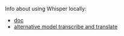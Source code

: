 Info about using Whisper locally:
- [doc](https://pypi.org/project/openai-whisper/)
- [alternative model transcribe and translate](https://huggingface.co/facebook/seamless-m4t-v2-large)